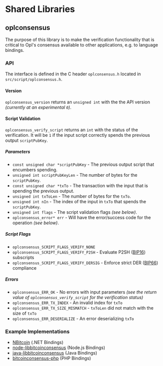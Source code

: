Shared Libraries
================

## oplconsensus

The purpose of this library is to make the verification functionality that is critical to Opl's consensus available to other applications, e.g. to language bindings.

### API

The interface is defined in the C header `oplconsensus.h` located in  `src/script/oplconsensus.h`.

#### Version

`oplconsensus_version` returns an `unsigned int` with the the API version *(currently at an experimental `0`)*.

#### Script Validation

`oplconsensus_verify_script` returns an `int` with the status of the verification. It will be `1` if the input script correctly spends the previous output `scriptPubKey`.

##### Parameters
- `const unsigned char *scriptPubKey` - The previous output script that encumbers spending.
- `unsigned int scriptPubKeyLen` - The number of bytes for the `scriptPubKey`.
- `const unsigned char *txTo` - The transaction with the input that is spending the previous output.
- `unsigned int txToLen` - The number of bytes for the `txTo`.
- `unsigned int nIn` - The index of the input in `txTo` that spends the `scriptPubKey`.
- `unsigned int flags` - The script validation flags *(see below)*.
- `oplconsensus_error* err` - Will have the error/success code for the operation *(see below)*.

##### Script Flags
- `oplconsensus_SCRIPT_FLAGS_VERIFY_NONE`
- `oplconsensus_SCRIPT_FLAGS_VERIFY_P2SH` - Evaluate P2SH ([BIP16](https://github.com/bitcoin/bips/blob/master/bip-0016.mediawiki)) subscripts
- `oplconsensus_SCRIPT_FLAGS_VERIFY_DERSIG` - Enforce strict DER ([BIP66](https://github.com/bitcoin/bips/blob/master/bip-0066.mediawiki)) compliance

##### Errors
- `oplconsensus_ERR_OK` - No errors with input parameters *(see the return value of `oplconsensus_verify_script` for the verification status)*
- `oplconsensus_ERR_TX_INDEX` - An invalid index for `txTo`
- `oplconsensus_ERR_TX_SIZE_MISMATCH` - `txToLen` did not match with the size of `txTo`
- `oplconsensus_ERR_DESERIALIZE` - An error deserializing `txTo`

### Example Implementations
- [NBitcoin](https://github.com/NicolasDorier/NBitcoin/blob/master/NBitcoin/Script.cs#L814) (.NET Bindings)
- [node-libbitcoinconsensus](https://github.com/bitpay/node-libbitcoinconsensus) (Node.js Bindings)
- [java-libbitcoinconsensus](https://github.com/dexX7/java-libbitcoinconsensus) (Java Bindings)
- [bitcoinconsensus-php](https://github.com/Bit-Wasp/bitcoinconsensus-php) (PHP Bindings)
